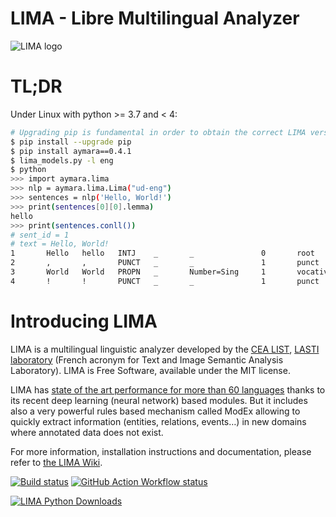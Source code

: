 LIMA - Libre Multilingual Analyzer
==================================
![LIMA logo](https://raw.githubusercontent.com/aymara/lima/master/pics/lima-logo.png)

# TL;DR

Under Linux with python >= 3.7 and < 4:

```bash
# Upgrading pip is fundamental in order to obtain the correct LIMA version
$ pip install --upgrade pip
$ pip install aymara==0.4.1
$ lima_models.py -l eng
$ python
>>> import aymara.lima
>>> nlp = aymara.lima.Lima("ud-eng")
>>> sentences = nlp('Hello, World!')
>>> print(sentences[0][0].lemma)
hello
>>> print(sentences.conll())
# sent_id = 1
# text = Hello, World!
1       Hello   hello   INTJ    _       _               0       root      _ Len=5|Pos=1|SpaceAfter=No
2       ,       ,       PUNCT   _       _               1       punct     _ Len=1|Pos=6
3       World   World   PROPN   _       Number=Sing     1       vocative  _ Len=5|Pos=8|SpaceAfter=No
4       !       !       PUNCT   _       _               1       punct     _ Len=1|Pos=13
```

# Introducing LIMA

LIMA is a multilingual linguistic analyzer developed by the [CEA LIST](http://www-list.cea.fr/en), [LASTI laboratory](http://www.kalisteo.fr/en/index.htm) (French acronym for Text and Image Semantic Analysis Laboratory). LIMA is Free Software, available under the MIT license.

LIMA has [state of the art performance for more than 60 languages](https://github.com/aymara/lima-models/blob/master/eval.md) thanks to its recent deep learning (neural network) based modules. But it includes also a very powerful rules based mechanism called ModEx allowing to quickly extract information (entities, relations, events…) in new domains where annotated data does not exist.

For more information, installation instructions and documentation, please refer to [the LIMA Wiki](https://github.com/aymara/lima/wiki).

<!---
Drone.io Build Status: [![Drone.io Build Status](https://drone.io/github.com/aymara/lima/status.png)](https://drone.io/github.com/aymara/lima/latest)
-->

[![Build status](https://ci.appveyor.com/api/projects/status/github/aymara/lima?branch=master&svg=true)](https://ci.appveyor.com/project/kleag/lima)
[![GitHub Action Workflow status](https://github.com/aymara/lima/actions/workflows/build.yml/badge.svg)](https://github.com/aymara/lima/actions)


[![LIMA Python Downloads](https://static.pepy.tech/personalized-badge/aymara?period=total&units=international_system&left_color=black&right_color=brightgreen&left_text=LIMA%20Python%20Downloads)](https://pepy.tech/project/aymara)
